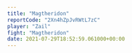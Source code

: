 ```yaml
---
title: "Magtheridon"
reportCode: "2Xn4hZpJvRWtL7zC"
player: "Zail"
fight: "Magtheridon"
date: 2021-07-29T18:52:59.061000+00:00
---
```

